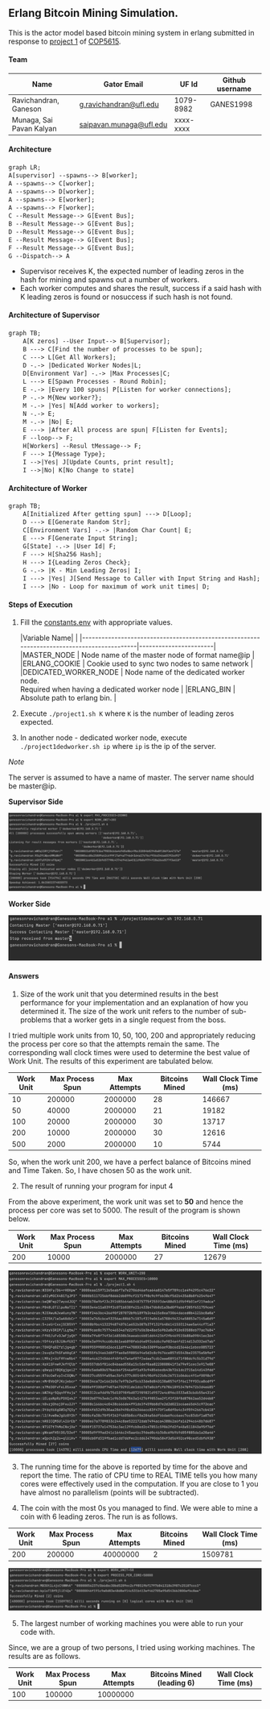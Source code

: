 ## Erlang Bitcoin Mining Simulation.

This is the actor model based bitcoin mining system in erlang submitted in response
to [project 1](https://ufl.instructure.com/courses/467300/assignments/5383668)
of [COP5615](https://ufl.instructure.com/courses/467300).

#### Team

| Name                     | Gator Email             | UF Id     | Github username |
|--------------------------|-------------------------|-----------|-----------------|
| Ravichandran, Ganeson    | g.ravichandran@ufl.edu  | 1079-8982 | GANES1998       |
| Munaga, Sai Pavan Kalyan | saipavan.munaga@ufl.edu | xxxx-xxxx |                 |

#### Architecture

```mermaid
graph LR;
A[supervisor] --spawns--> B[worker];
A --spawns--> C[worker];
A --spawns--> D[worker];
A --spawns--> E[worker];
A --spawns--> F[worker];
C --Result Message--> G[Event Bus];
B --Result Message--> G[Event Bus];
D --Result Message--> G[Event Bus];
E --Result Message--> G[Event Bus];
F --Result Message--> G[Event Bus];
G --Dispatch--> A
```

- Supervisor receives K, the expected number of leading zeros in the hash for mining and spawns out a number of workers.
- Each worker computes and shares the result, success if a said hash with K leading zeros is found or nosuccess if such
  hash is not found.

#### Architecture of Supervisor

```mermaid
graph TB;
    A[K zeros] --User Input--> B[Supervisor];
    B ---> C[Find the number of processes to be spun];
    C ---> L[Get All Workers];
    D -.-> |Dedicated Worker Nodes|L;
    D[Environment Var] -.-> |Max Processes|C;
    L ---> E[Spawn Processes - Round Robin];
    E -.-> |Every 100 spuns| P[Listen for worker connections];
    P -.-> M{New worker?};
    M -.-> |Yes| N[Add worker to workers]; 
    N -.-> E;
    M -.-> |No| E;
    E ---> |After All process are spun| F[Listen for Events];
    F --loop--> F;
    H[Workers] --Resul tMessage--> F; 
    F ---> I{Message Type};
    I -->|Yes| J[Update Counts, print result];
    I -->|No| K[No Change to state]
```

#### Architecture of Worker

```mermaid
graph TB;
    A[Initialized After getting spun] ---> D[Loop];
    D ---> E[Generate Random Str];
    C[Environment Vars] -.-> |Random Char Count| E;
    E ---> F[Generate Input String];
    G[State] -.-> |User Id| F;
    F ---> H[Sha256 Hash];
    H ---> I{Leading Zeros Check};
    G -.-> |K - Min Leading Zeros| I;
    I ---> |Yes| J[Send Message to Caller with Input String and Hash];
    I ---> |No - Loop for maximum of work unit times| D;
```

#### Steps of Execution

1. Fill the [constants.env](constants.env) with appropriate values.

   |Variable Name|                                                                                           |
         |-------------------------------------------------------------------------------------------|-----------------------|
   |MASTER_NODE  | Node name of the master node of format name@ip                                            |
   |ERLANG_COOKIE  | Cookie used to sync two nodes to same network                                             |
   |DEDICATED_WORKER_NODE  | Node name of the dedicated worker node.<br/> Required when having a dedicated worker node |
   |ERLANG_BIN  | Absolute path to erlang bin.                                                              |

2. Execute ```./project1.sh K``` where `K` is the number of leading zeros expected.
3. In another node - dedicated worker node, execute ```./project1dedworker.sh ip``` where `ip` is the ip of the server.

*Note*

The server is assumed to have a name of master. The server name should be master@ip.

**Supervisor Side**

![supervisor_op.png](doc/assets/supervisor_op.png)

**Worker Side**

![worker_op.png](doc/assets/worker_op.png)


#### Answers

1. Size of the work unit that you determined results in the best performance for your implementation and an explanation
   of how you determined it. The size of the work unit refers to the number of sub-problems that a worker gets in a
   single request from the boss.

I tried multiple work units from 10, 50, 100, 200 and appropriately reducing the process per core so that the attempts
remain the same.
The corresponding wall clock times were used to determine the best value of Work Unit. The results of this experiment
are tabulated below.

| Work Unit |  Max Process Spun | Max Attempts | Bitcoins Mined | Wall Clock Time (ms) |
|-----------|-------------------|--------------|----------------|----------------------|
| 10        |  200000           | 2000000      | 28             | 146667               |
| 50        |  40000            | 2000000      | 21             | 19182                |
| 100       |  20000            | 2000000      | 30             | 13717                |
| 200       |  10000            | 2000000      | 30             | 12616                |
| 500       |  2000             | 2000000      | 10             | 5744                 |

So, when the work unit 200, we have a perfect balance of Bitcoins mined and Time Taken. So, I have chosen 50 as the work
unit.

2. The result of running your program for input 4

From the above experiment, the work unit was set to **50** and hence the process per core was set to 5000. The result of
the program is shown below.

| Work Unit | Max Process Spun | Max Attempts | Bitcoins Mined | Wall Clock Time (ms) |
|-----------|------------------|--------------|----------------|----------------------|
| 200       | 10000            | 2000000      | 27             | 12679                |

![](doc/assets/2/2.png)

3. The running time for the above is reported by time for the above and report the time. The ratio of CPU time to REAL
   TIME tells you how many cores were effectively used in the computation. If you are close to 1 you have almost no
   parallelism (points will be subtracted).


4. The coin with the most 0s you managed to find.
   We were able to mine a coin with 6 leading zeros. The run is as follows.

| Work Unit | Max Process Spun | Max Attempts | Bitcoins Mined | Wall Clock Time (ms) |
|-----------|------------------|--------------|----------------|----------------------|
| 200       | 200000           | 40000000     | 2              | 1509781              |

![](doc/assets/MaxLeadingZeros.png)

5. The largest number of working machines you were able to run your code with.

Since, we are a group of two persons, I tried using working machines. The results are as follows.

| Work Unit | Max Process Spun | Max Attempts | Bitcoins Mined (leading 6) | Wall Clock Time (ms) |
|-----------|------------------|--------------|----------------------------|----------------------|
| 100       | 100000           | 10000000     |                            |                      |


